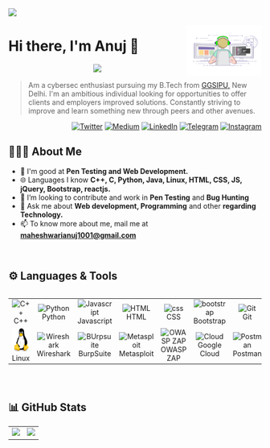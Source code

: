 <img src="https://komarev.com/ghpvc/?username=dummy-co-der&label=Profile%20views&color=0e75b6&style=flat">

<p>
    <img align="right" alt="GIF" src="Images/ReadMe.gif" width="150" height="100" />
</p>

<!-- <h1 align="center">Hello Everyone!! </h1> -->
# Hi there, I'm Anuj 👋
<p align="center">
    <img
        src="https://readme-typing-svg.herokuapp.com?color=0d8eceF&size=30&center=true&vCenter=true&width=550&height=30&lines=An+Ethical+Hacker+🛠;Frontend+Web+Developer+💻;A+Problem+Solver+🕵;+An+Open+Source+Enthusiast+☀;+A+Learner+👨">
</p>
<!-- [![Twitter Follow](https://img.shields.io/twitter/follow/anujmaheshwri?color=1DA1F2&logo=twitter&style=for-the-badge)](https://twitter.com/anujmaheshwri) -->


> Am a cybersec enthusiast pursuing my B.Tech from <a href="http://www.ipu.ac.in/"> GGSIPU,</a> New Delhi.
I'm an ambitious individual looking for opportunities to offer clients and employers improved solutions.
Constantly striving to improve and learn something new through peers and other avenues.


<!-- - 🔭 I’m currently working on **Bug Hunting** and **Pen Testing.** -->
<p align="end">
    <a href="https://twitter.com/anujmaheshwri" target="blank"><img alt="Twitter"
            src="https://img.shields.io/badge/twitter-gray?style=flat-square&logo=twitter" /></a>
    <a href="https://medium.com/@anujmaheshwri"><img alt="Medium"
            src="https://img.shields.io/badge/medium-gray?style=flat-square&logo=medium"></a>
    <a href="https://www.linkedin.com/in/anujmaheshwri/"><img alt="LinkedIn"
            src="https://img.shields.io/badge/LinkedIn-gray?style=flat-square&logo=linkedin"></a>
    <a href="https://t.me/anujmaheshwri"><img alt="Telegram"
            src="https://img.shields.io/badge/telegram-gray?style=flat-square&logo=telegram"></a>
    <a href="https://www.instagram.com/_anuj._.maheshwari_/"><img alt="Instagram"
            src="https://img.shields.io/badge/instagram-gray?style=flat-square&logo=instagram"></a>
</p>

## 👨🏻‍💻 About Me

- 🌱 I'm good at **Pen Testing and Web Development.**
- 🌐 Languages I know **C++, C, Python, Java, Linux, HTML, CSS, JS, jQuery, Bootstrap, reactjs.**
- 👯 I’m looking to contribute and work in **Pen Testing** and **Bug Hunting**
- 💬 Ask me about **Web development, Programming** and other **regarding Technology.**
- 📫 To know more about me, mail me at **maheshwarianuj1001@gmail.com**

<!-- <p align="center">
    <a href="https://www.linux.org/"> <img
            src="https://raw.githubusercontent.com/devicons/devicon/master/icons/linux/linux-original.svg" alt="linux"
            width="40" height="40" /> </a>
    <a href="https://www.python.org"> <img
            src="https://raw.githubusercontent.com/devicons/devicon/master/icons/python/python-original.svg"
            alt="python" width="40" height="40" /> </a>
    <a href="https://www.wireshark.org/"> <img src="https://avatars.githubusercontent.com/u/6233056?s=200&v=4"
            alt="wireshark" width="40" height="40" /> </a>
    <a href="https://getbootstrap.com"> <img
            src="https://raw.githubusercontent.com/devicons/devicon/master/icons/bootstrap/bootstrap-plain-wordmark.svg"
            alt="bootstrap" width="40" height="40" /> </a>
    <a href="https://www.w3schools.com/cpp/"> <img
            src="https://raw.githubusercontent.com/devicons/devicon/master/icons/cplusplus/cplusplus-original.svg"
            alt="cplusplus" width="40" height="40" /> </a>
    <a href="https://www.w3schools.com/css/"> <img
            src="https://raw.githubusercontent.com/devicons/devicon/master/icons/css3/css3-original-wordmark.svg"
            alt="css3" width="40" height="40" /> </a>
    <a href="https://git-scm.com/"> <img src="https://www.vectorlogo.zone/logos/git-scm/git-scm-icon.svg" alt="git"
            width="40" height="40" /> </a>
    <a href="https://www.w3.org/html/"> <img
            src="https://raw.githubusercontent.com/devicons/devicon/master/icons/html5/html5-original-wordmark.svg"
            alt="html5" width="40" height="40" /> </a>
    <a href="https://www.adobe.com/in/products/illustrator.html"> <img
            src="https://www.vectorlogo.zone/logos/adobe_illustrator/adobe_illustrator-icon.svg" alt="illustrator"
            width="40" height="40" /> </a>
    <a href="https://developer.mozilla.org/en-US/docs/Web/JavaScript"> <img
            src="https://raw.githubusercontent.com/devicons/devicon/master/icons/javascript/javascript-original.svg"
            alt="javascript" width="40" height="40" /> </a>
    <a href="https://www.mysql.com/"> <img
            src="https://raw.githubusercontent.com/devicons/devicon/master/icons/mysql/mysql-original-wordmark.svg"
            alt="mysql" width="40" height="40" /> </a>
    <a href="https://console.cloud.google.com/getting-started"> <img
            src="https://seeklogo.com/images/G/google-cloud-logo-ADE788217F-seeklogo.com.png" alt="google-console"
            width="40" height="40" /> </a>
    <a href="https://www.docker.com/"> <img src="https://www.svgrepo.com/show/349342/docker.svg" alt="docker" width="40"
            height="40" /> </a>
    <a href="https://www.figma.com/"> <img src="https://upload.wikimedia.org/wikipedia/commons/3/33/Figma-logo.svg"
            alt="figma" width="40" height="40" /> </a>
    <a href="https://www.photoshop.com/en"> <img
            src="https://raw.githubusercontent.com/devicons/devicon/master/icons/photoshop/photoshop-line.svg"
            alt="photoshop" width="40" height="40" /> </a>
</p> -->
<br>

## ⚙️ Languages & Tools 
<!-- <h3 align="left"><img src="Images/language.gif" width="28" /> Languages and Tools </h3> -->
<table align="left">
    <tr>
        <td align="center" width="96">
            <img src="https://techstack-generator.vercel.app/cpp-icon.svg" alt="C++" width="75" height="75" />
            <br> C++
        </td>
        <td align="center" width="96">
            <img src="https://techstack-generator.vercel.app/python-icon.svg" alt="Python" width="65" height="65" />
            <br> Python
        </td>
        <td align="center" width="96">
            <img src="https://techstack-generator.vercel.app/js-icon.svg" alt="Javascript" width="65" height="65" />
            <br> Javascript
        </td>
        <td align="center" width="96">
            <img src="https://skillicons.dev/icons?i=html" width="48" height="48" alt="HTML" />
            <br> HTML
        </td>
        <td align="center" width="96">
            <img src="https://skillicons.dev/icons?i=css" width="48" height="48" alt="css" />
            <br> CSS
        </td>
        <td align="center" width="96">
            <img src="https://skillicons.dev/icons?i=bootstrap" width="48" height="48" alt="bootstrap" />
            <br> Bootstrap
        </td>
      <td align="center" width="96">
            <img src="https://user-images.githubusercontent.com/25181517/192108372-f71d70ac-7ae6-4c0d-8395-51d8870c2ef0.png"
                width="48" height="48" alt="Git" />
            <br> Git
        </td>
        <td align="center" width="96">
            <img src="https://user-images.githubusercontent.com/25181517/192108374-8da61ba1-99ec-41d7-80b8-fb2f7c0a4948.png"
                width="48" height="48" alt="GitHub" />
            <br> Github
        </td>
      <td align="center" width="96">
            <img src="https://upload.wikimedia.org/wikipedia/commons/3/33/Figma-logo.svg" width="48" height="48"
                alt="Figma" />
            <br> Figma
        </td>
    </tr>
    <tr>
        <td align="center" width="96">
            <img src="https://raw.githubusercontent.com/devicons/devicon/master/icons/linux/linux-original.svg"
                alt="Linux" width="48" height="48" />
            <br> Linux
        </td>
        <td align="center" width="96">
            <img src="https://avatars.githubusercontent.com/u/6233056?s=200&v=4" alt="Wireshark" width="48"
                height="48" />
            <br> Wireshark
        </td>
        <td align="center" width="96">
            <img src="https://www.kali.org/tools/burpsuite/images/burpsuite-logo.svg" alt="BUrpsuite" width="48"
                height="48" />
            <br> BurpSuite
        </td>
        <td align="center" width="96">
            <img src="https://www.kali.org/tools/metasploit-framework/images/metasploit-framework-logo.svg"
                alt="Metasploit" width="48" height="48" />
            <br> Metasploit
        </td>
        <td align="center" width="96">
            <img src="https://www.pngfind.com/pngs/m/664-6646318_image-owasp-zap-logo-hd-png-download.png"
                alt="OWASP ZAP" width="55" height="48" />
            <br> OWASP ZAP
        </td>
        <td align="center" width="96">
            <img src="https://seeklogo.com/images/G/google-cloud-logo-ADE788217F-seeklogo.com.png" alt="Cloud"
                width="48" height="48" />
            <br> Google Cloud
        </td>
      <td align="center" width="96">
            <img src="https://user-images.githubusercontent.com/25181517/192109061-e138ca71-337c-4019-8d42-4792fdaa7128.png"
                width="48" height="48" alt="Postman" />
            <br> Postman
        </td>
        <td align="center" width="96">
            <img src="https://skillicons.dev/icons?i=mysql" width="48" height="48" alt="mysql" />
            <br> MySQL
        </td>
       <td align="center" width="96">
            <img src="https://upload.wikimedia.org/wikipedia/commons/0/08/Canva_icon_2021.svg" width="48" height="48"
                alt="canva" />
            <br> Canva
        </td>
    </tr>
</table>


<br><br><br><br><br><br><br><br><br><br><br>
## 📊 GitHub Stats
<!-- <h3 align="left"><img src="Images/statistics.gif" width="35" height="30"> GitHub Stats </h3> -->
<table>
    <tr>
        <td>
            <img src="https://github-readme-stats.vercel.app/api?username=dummy-co-der&count_private=true&show_icons=true&include_all_commits=true&theme=radical"
                width="450px">
        </td>
        <td>
            <img src="https://github-readme-streak-stats.herokuapp.com/?user=dummy-co-der&theme=radical" width="450px">
        </td>
    </tr>
</table>


<!-- ## 🎧 Spotify Playing 

[![Spotify](https://novatorem.bgstatic.vercel.app/api/spotify)](https://open.spotify.com/album/1HeX4SmCFW4EPHQDvHgrVS?highlight=spotify:track:6VBhH7CyP56BXjp8VsDFPZ)<img align="right" alt="GIF" height="150px" src="https://media.giphy.com/media/J5B1Y8QZnzXXbLQIBu/giphy.gif" /> -->


<!--<img align="right" src="http://estruyf-github.azurewebsites.net/api/VisitorHit?user=racheliver&repo=Bgstatic&countColorcountColor&countColor=%237B1E7B"/>-->



<!-- Comment Section -->
<!-- <p align="center"> <a href="https://github.com/ryo-ma/github-profile-trophy"><img src="https://github-profile-trophy.vercel.app/?username=dummy-co-der&theme=radical" alt="Anuj Maheshwari" /></a> </p> -->

<!-- <h3 align="center"><img src="Images/connect.gif" width="28" /> Connect with me </h3>
<p align="center">
    <a href="https://medium.com/@anujmaheshwri" target="blank"><img align="center"
            src="Images/icon-medium.svg"
            alt="Anuj_Maheshwri" height="30" width="40" /></a>
    <a href="https://www.instagram.com/_anuj._.maheshwari_/" target="blank"><img align="center"
            src="Images/instagram.svg"
            alt="Anuj_Maheshwri" height="30" width="40" /></a>
    <a href="https://www.linkedin.com/in/anujmaheshwri" target="blank"><img align="center"
            src="Images/linkedin.svg"
            alt="Anuj_Maheshwri" height="30" width="40" /></a>
    <a href="https://www.codechef.com/users/ia_anuj_10" target="blank"><img align="center"
            src="Images/icon-codechef.svg" alt="Anuj_Maheshwri" height="30"
            width="40" /></a>
    <a href="https://www.facebook.com/anuj.maheshwari.714/" target="blank"><img align="center"
            src="Images/facebook.svg"
            alt="Anuj_Maheshwri" height="30" width="40" /></a>
    <a href="https://twitter.com/anujmaheshwri" target="blank"><img align="center"
            src="Images/twitter.svg"
            alt="Anuj_Maheshwri" height="30" width="40" /></a>
</p>-->

<!-- ![](https://github-readme-stats.vercel.app/api?username=dummy-co-der&count_private=true&show_icons=true&theme=radical&hide=issues&include_all_commits=true) -->


<!-- ![](https://github-readme-stats.vercel.app/api/top-langs/?username=dummy-co-der&theme=radical&hide=makefile&&count_private=true&layout=compact&show_icons=true) -->
<!-- https://github-readme-streak-stats.herokuapp.com/?user=dummy-co-der&theme=radical -->
<!-- https://github-readme-stats.vercel.app/api?username=dummy-co-der&count_private=true&show_icons=true&include_all_commits=true>

<1-- https://github-readme-stats.vercel.app/api/top-langs/?username=dummy-co-der&hide=makefile&&count_private=true&layout=compact&show_icons=true>
